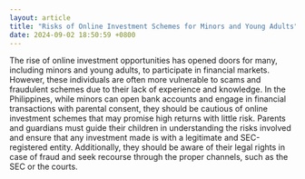 ```yaml
---
layout: article
title: "Risks of Online Investment Schemes for Minors and Young Adults"
date: 2024-09-02 18:50:59 +0800
---
```


<p>The rise of online investment opportunities has opened doors for many, including minors and young adults, to participate in financial markets. However, these individuals are often more vulnerable to scams and fraudulent schemes due to their lack of experience and knowledge. In the Philippines, while minors can open bank accounts and engage in financial transactions with parental consent, they should be cautious of online investment schemes that may promise high returns with little risk. Parents and guardians must guide their children in understanding the risks involved and ensure that any investment made is with a legitimate and SEC-registered entity. Additionally, they should be aware of their legal rights in case of fraud and seek recourse through the proper channels, such as the SEC or the courts.</p>